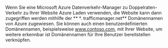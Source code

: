 Wenn Sie eine Microsoft Azure Datenverkehr-Manager zu Doppelraten-Verkehr zu Ihrer Website Azure Laden verwenden, die Website kann dann zugegriffen werden mithilfe der ** \*. trafficmanager.net** Domänennamen von Azure zugewiesen. Sie können auch einen benutzerdefinierten Domänennamen, beispielsweise www.contoso.com, mit Ihrer Website, um weitere erkennbar ist Domänennamen für Ihre Benutzer bereitstellen verknüpfen.